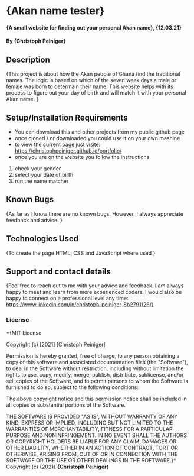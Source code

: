 # {Akan name tester}
#### {A small website for finding out your personal Akan name}, {12.03.21}
#### By **{Christoph Peiniger}**
## Description
{This project is about how the Akan people of Ghana find the traditional names. The logic is based on which of the seven week days a male or female was born to determain their name. This website helps with its process to figure out your day of birth and will match it with your personal Akan name.  }
## Setup/Installation Requirements
* You can download this and other projects from my public github page
* once cloned / or downloaded you could use it on your own mashine
* to view the current page just visite: https://christophpeiniger.github.io/portfolio/
* once you are on the website you follow the instructions
1. check your gender
2. select your date of birth
3. run the name matcher

## Known Bugs
{As far as I know there are no known bugs. However, I always appreciate feedback and advice. }
## Technologies Used
{To create the page HTML, CSS and JavaScript where used }
## Support and contact details
{Feel free to reach out to me with your advice and feedback. I am always happy to meet and learn from more experienced coders. I would also be happy to connect on a professional level any time: https://www.linkedin.com/in/christoph-peiniger-8b2791126/}
### License
*{MIT License

Copyright (c) [2021] [Christoph Peiniger]

Permission is hereby granted, free of charge, to any person obtaining a copy
of this software and associated documentation files (the "Software"), to deal
in the Software without restriction, including without limitation the rights
to use, copy, modify, merge, publish, distribute, sublicense, and/or sell
copies of the Software, and to permit persons to whom the Software is
furnished to do so, subject to the following conditions:

The above copyright notice and this permission notice shall be included in all
copies or substantial portions of the Software.

THE SOFTWARE IS PROVIDED "AS IS", WITHOUT WARRANTY OF ANY KIND, EXPRESS OR
IMPLIED, INCLUDING BUT NOT LIMITED TO THE WARRANTIES OF MERCHANTABILITY,
FITNESS FOR A PARTICULAR PURPOSE AND NONINFRINGEMENT. IN NO EVENT SHALL THE
AUTHORS OR COPYRIGHT HOLDERS BE LIABLE FOR ANY CLAIM, DAMAGES OR OTHER
LIABILITY, WHETHER IN AN ACTION OF CONTRACT, TORT OR OTHERWISE, ARISING FROM,
OUT OF OR IN CONNECTION WITH THE SOFTWARE OR THE USE OR OTHER DEALINGS IN THE
SOFTWARE.}*
Copyright (c) {2021} **{Christoph Peiniger}**